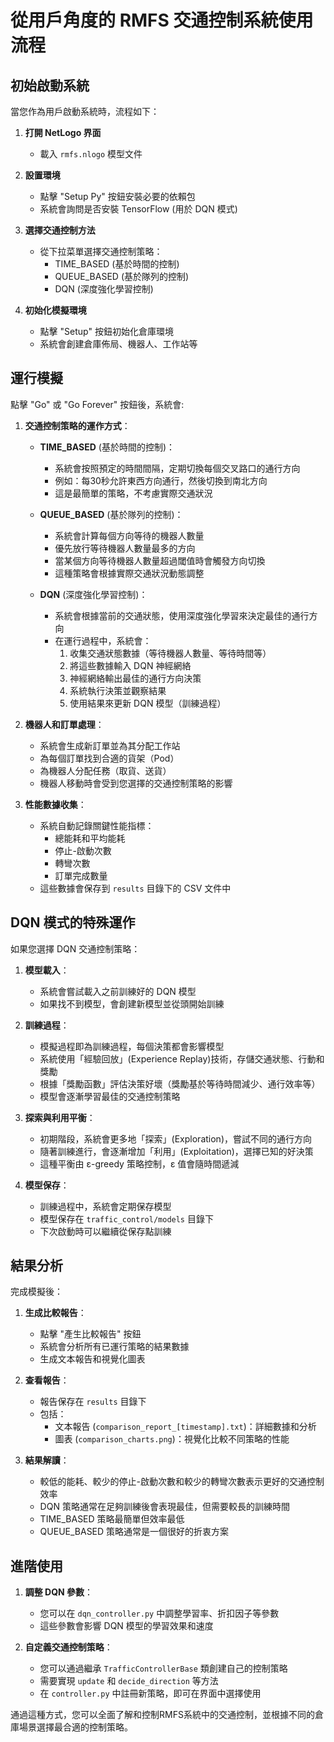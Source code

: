 # 從用戶角度的 RMFS 交通控制系統使用流程

## 初始啟動系統

當您作為用戶啟動系統時，流程如下：

1. **打開 NetLogo 界面**
   - 載入 `rmfs.nlogo` 模型文件

2. **設置環境**
   - 點擊 "Setup Py" 按鈕安裝必要的依賴包
   - 系統會詢問是否安裝 TensorFlow (用於 DQN 模式)

3. **選擇交通控制方法**
   - 從下拉菜單選擇交通控制策略：
     - TIME_BASED (基於時間的控制)
     - QUEUE_BASED (基於隊列的控制)
     - DQN (深度強化學習控制)

4. **初始化模擬環境**
   - 點擊 "Setup" 按鈕初始化倉庫環境
   - 系統會創建倉庫佈局、機器人、工作站等

## 運行模擬

點擊 "Go" 或 "Go Forever" 按鈕後，系統會:

1. **交通控制策略的運作方式**：
   
   - **TIME_BASED** (基於時間的控制)：
     - 系統會按照預定的時間間隔，定期切換每個交叉路口的通行方向
     - 例如：每30秒允許東西方向通行，然後切換到南北方向
     - 這是最簡單的策略，不考慮實際交通狀況
   
   - **QUEUE_BASED** (基於隊列的控制)：
     - 系統會計算每個方向等待的機器人數量
     - 優先放行等待機器人數量最多的方向
     - 當某個方向等待機器人數量超過閾值時會觸發方向切換
     - 這種策略會根據實際交通狀況動態調整
   
   - **DQN** (深度強化學習控制)：
     - 系統會根據當前的交通狀態，使用深度強化學習來決定最佳的通行方向
     - 在運行過程中，系統會：
       1. 收集交通狀態數據（等待機器人數量、等待時間等）
       2. 將這些數據輸入 DQN 神經網絡
       3. 神經網絡輸出最佳的通行方向決策
       4. 系統執行決策並觀察結果
       5. 使用結果來更新 DQN 模型（訓練過程）

2. **機器人和訂單處理**：
   - 系統會生成新訂單並為其分配工作站
   - 為每個訂單找到合適的貨架（Pod）
   - 為機器人分配任務（取貨、送貨）
   - 機器人移動時會受到您選擇的交通控制策略的影響

3. **性能數據收集**：
   - 系統自動記錄關鍵性能指標：
     - 總能耗和平均能耗
     - 停止-啟動次數
     - 轉彎次數
     - 訂單完成數量
   - 這些數據會保存到 `results` 目錄下的 CSV 文件中

## DQN 模式的特殊運作

如果您選擇 DQN 交通控制策略：

1. **模型載入**：
   - 系統會嘗試載入之前訓練好的 DQN 模型
   - 如果找不到模型，會創建新模型並從頭開始訓練

2. **訓練過程**：
   - 模擬過程即為訓練過程，每個決策都會影響模型
   - 系統使用「經驗回放」(Experience Replay)技術，存儲交通狀態、行動和獎勵
   - 根據「獎勵函數」評估決策好壞（獎勵基於等待時間減少、通行效率等）
   - 模型會逐漸學習最佳的交通控制策略

3. **探索與利用平衡**：
   - 初期階段，系統會更多地「探索」(Exploration)，嘗試不同的通行方向
   - 隨著訓練進行，會逐漸增加「利用」(Exploitation)，選擇已知的好決策
   - 這種平衡由 ε-greedy 策略控制，ε 值會隨時間遞減

4. **模型保存**：
   - 訓練過程中，系統會定期保存模型
   - 模型保存在 `traffic_control/models` 目錄下
   - 下次啟動時可以繼續從保存點訓練

## 結果分析

完成模擬後：

1. **生成比較報告**：
   - 點擊 "產生比較報告" 按鈕
   - 系統會分析所有已運行策略的結果數據
   - 生成文本報告和視覺化圖表

2. **查看報告**：
   - 報告保存在 `results` 目錄下
   - 包括：
     - 文本報告 (`comparison_report_[timestamp].txt`)：詳細數據和分析
     - 圖表 (`comparison_charts.png`)：視覺化比較不同策略的性能

3. **結果解讀**：
   - 較低的能耗、較少的停止-啟動次數和較少的轉彎次數表示更好的交通控制效率
   - DQN 策略通常在足夠訓練後會表現最佳，但需要較長的訓練時間
   - TIME_BASED 策略最簡單但效率最低
   - QUEUE_BASED 策略通常是一個很好的折衷方案

## 進階使用

1. **調整 DQN 參數**：
   - 您可以在 `dqn_controller.py` 中調整學習率、折扣因子等參數
   - 這些參數會影響 DQN 模型的學習效果和速度

2. **自定義交通控制策略**：
   - 您可以通過繼承 `TrafficControllerBase` 類創建自己的控制策略
   - 需要實現 `update` 和 `decide_direction` 等方法
   - 在 `controller.py` 中註冊新策略，即可在界面中選擇使用

通過這種方式，您可以全面了解和控制RMFS系統中的交通控制，並根據不同的倉庫場景選擇最合適的控制策略。 